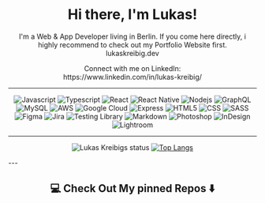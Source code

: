 <div align="center">

# Hi there, I'm Lukas!
I'm a Web & App Developer living in Berlin. If you come here directly, i highly recommend to check out my Portfolio Website first. 
<br>
  lukaskreibig.dev
  <p>
Connect with me on LinkedIn: 
  <br>
  https://www.linkedin.com/in/lukas-kreibig/
</div>

---
 <p align="center">
  
<img alt="Javascript" src="https://img.shields.io/badge/JavaScript-F7DF1E?style=for-the-badge&logo=javascript&logoColor=white" />
<img alt="Typescript" src="https://img.shields.io/badge/Typescript-3178C6?style=for-the-badge&logo=typescript&logoColor=white" />
<img alt="React" src="https://img.shields.io/badge/React-61DAFB?style=for-the-badge&logo=react&logoColor=white" />
<img alt="React Native" src="https://img.shields.io/badge/React_Native-00008b?style=for-the-badge&logo=react&logoColor=white" />
<img alt="Nodejs" src="https://img.shields.io/badge/Node.js-43853D?style=for-the-badge&logo=node.js&logoColor=white" />
<img alt="GraphQL" src="https://img.shields.io/badge/GraphQL-E10098?style=for-the-badge&logo=graphql&logoColor=white" />
<img alt="MySQL" src="https://img.shields.io/badge/MySQL-4479A1?style=for-the-badge&logo=mysql&logoColor=white" />
<img alt="AWS" src="https://img.shields.io/badge/aws-323330?style=for-the-badge&logo=amazonaws&logoColor=white" />
  
  <img alt="Google Cloud" src="https://img.shields.io/badge/Google_Cloud-4285F4?style=for-the-badge&logo=google-cloud&logoColor=white" />

<img alt="Express" src="https://img.shields.io/badge/Express.js-404D59?style=for-the-badge" />
<img alt="HTML5" src="https://img.shields.io/badge/HTML5-E34F26?style=for-the-badge&logo=html5&logoColor=white" />
<img alt="CSS" src="https://img.shields.io/badge/CSS3-1572B6?style=for-the-badge&logo=css3&logoColor=white" />
<img alt="SASS" src="https://img.shields.io/badge/Sass-CC6699?style=for-the-badge&logo=sass&logoColor=white" />
<img alt="Figma" src="https://img.shields.io/badge/Figma-F24E1E?style=for-the-badge&logo=figma&logoColor=white" />
<img alt="Jira" src="https://img.shields.io/badge/Jira-0052CC?style=for-the-badge&logo=jira&logoColor=white" />
  <img alt="Testing Library" src="https://img.shields.io/badge/testing%20library-323330?style=for-the-badge&logo=testing-library&logoColor=red" />
<img alt="Markdown" src="https://img.shields.io/badge/Markdown-000000?style=for-the-badge&logo=markdown&logoColor=white" />
<img alt="Photoshop" src="https://img.shields.io/badge/Photoshop-31A8FF?style=for-the-badge&logo=adobephotoshop&logoColor=white" />
<img alt="InDesign" src="https://img.shields.io/badge/InDesign-FF3366?style=for-the-badge&logo=adobeindesign&logoColor=white" />
<img alt="Lightroom" src="https://img.shields.io/badge/Lightroom-31A8FF?style=for-the-badge&logo=adobelightroom&logoColor=white" />
</p>
  
  
</div>

---
<div align="center">

![Lukas Kreibigs status](https://github-readme-stats.vercel.app/api?username=lukaskreibig&&theme=dark&show_show_icons=true) [![Top Langs](https://github-readme-stats.vercel.app/api/top-langs/?username=lukaskreibig&langs_count=6&hide=html&theme=dark&layout=compact)](https://github.com/LukasKreibig/github-readme-stats)

</div>
---

  ## <div align="center"> 💻 Check Out My pinned Repos ⬇️ </div>

